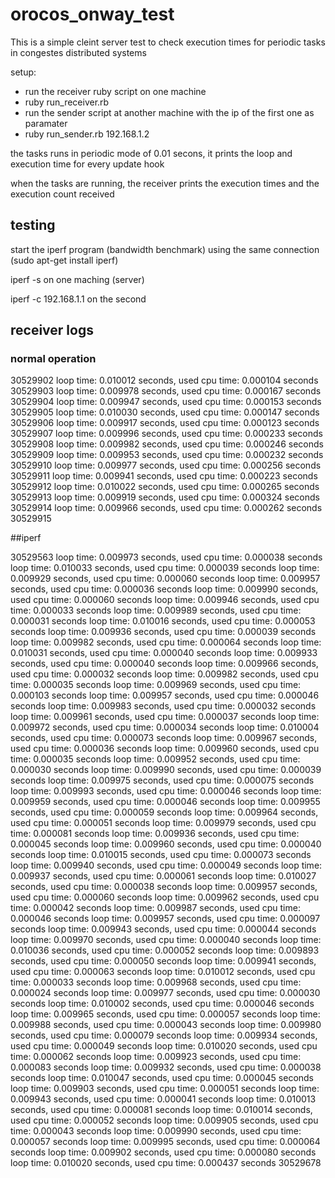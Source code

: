 # orocos_onway_test

This is a simple cleint server test to check execution times for periodic tasks in congestes distributed systems

setup:

* run the receiver ruby script on one machine
 * ruby run_receiver.rb 
* run the sender script at another machine with the ip of the first one as paramater
 * ruby run_sender.rb 192.168.1.2

the tasks runs in periodic mode of 0.01 secons, it prints the loop and execution time for every update hook

when the tasks are running, the receiver prints the execution times and the execution count received

## testing

start the iperf program (bandwidth benchmark) using the same connection (sudo apt-get install iperf)

iperf -s on one maching (server)

iperf -c 192.168.1.1 on the second



## receiver logs

### normal operation
30529902
loop time: 0.010012 seconds, used cpu time: 0.000104 seconds
30529903
loop time: 0.009978 seconds, used cpu time: 0.000167 seconds
30529904
loop time: 0.009947 seconds, used cpu time: 0.000153 seconds
30529905
loop time: 0.010030 seconds, used cpu time: 0.000147 seconds
30529906
loop time: 0.009917 seconds, used cpu time: 0.000123 seconds
30529907
loop time: 0.009996 seconds, used cpu time: 0.000233 seconds
30529908
loop time: 0.009982 seconds, used cpu time: 0.000246 seconds
30529909
loop time: 0.009953 seconds, used cpu time: 0.000232 seconds
30529910
loop time: 0.009977 seconds, used cpu time: 0.000256 seconds
30529911
loop time: 0.009941 seconds, used cpu time: 0.000223 seconds
30529912
loop time: 0.010022 seconds, used cpu time: 0.000265 seconds
30529913
loop time: 0.009919 seconds, used cpu time: 0.000324 seconds
30529914
loop time: 0.009966 seconds, used cpu time: 0.000262 seconds
30529915

##iperf

30529563
loop time: 0.009973 seconds, used cpu time: 0.000038 seconds
loop time: 0.010033 seconds, used cpu time: 0.000039 seconds
loop time: 0.009929 seconds, used cpu time: 0.000060 seconds
loop time: 0.009957 seconds, used cpu time: 0.000036 seconds
loop time: 0.009990 seconds, used cpu time: 0.000060 seconds
loop time: 0.009946 seconds, used cpu time: 0.000033 seconds
loop time: 0.009989 seconds, used cpu time: 0.000031 seconds
loop time: 0.010016 seconds, used cpu time: 0.000053 seconds
loop time: 0.009936 seconds, used cpu time: 0.000039 seconds
loop time: 0.009982 seconds, used cpu time: 0.000064 seconds
loop time: 0.010031 seconds, used cpu time: 0.000040 seconds
loop time: 0.009933 seconds, used cpu time: 0.000040 seconds
loop time: 0.009966 seconds, used cpu time: 0.000032 seconds
loop time: 0.009982 seconds, used cpu time: 0.000035 seconds
loop time: 0.009969 seconds, used cpu time: 0.000103 seconds
loop time: 0.009957 seconds, used cpu time: 0.000046 seconds
loop time: 0.009983 seconds, used cpu time: 0.000032 seconds
loop time: 0.009961 seconds, used cpu time: 0.000037 seconds
loop time: 0.009972 seconds, used cpu time: 0.000034 seconds
loop time: 0.010004 seconds, used cpu time: 0.000073 seconds
loop time: 0.009967 seconds, used cpu time: 0.000036 seconds
loop time: 0.009960 seconds, used cpu time: 0.000035 seconds
loop time: 0.009952 seconds, used cpu time: 0.000030 seconds
loop time: 0.009990 seconds, used cpu time: 0.000039 seconds
loop time: 0.009975 seconds, used cpu time: 0.000075 seconds
loop time: 0.009993 seconds, used cpu time: 0.000046 seconds
loop time: 0.009959 seconds, used cpu time: 0.000046 seconds
loop time: 0.009955 seconds, used cpu time: 0.000059 seconds
loop time: 0.009964 seconds, used cpu time: 0.000051 seconds
loop time: 0.009979 seconds, used cpu time: 0.000081 seconds
loop time: 0.009936 seconds, used cpu time: 0.000045 seconds
loop time: 0.009960 seconds, used cpu time: 0.000040 seconds
loop time: 0.010015 seconds, used cpu time: 0.000073 seconds
loop time: 0.009940 seconds, used cpu time: 0.000049 seconds
loop time: 0.009937 seconds, used cpu time: 0.000061 seconds
loop time: 0.010027 seconds, used cpu time: 0.000038 seconds
loop time: 0.009957 seconds, used cpu time: 0.000060 seconds
loop time: 0.009962 seconds, used cpu time: 0.000042 seconds
loop time: 0.009987 seconds, used cpu time: 0.000046 seconds
loop time: 0.009957 seconds, used cpu time: 0.000097 seconds
loop time: 0.009943 seconds, used cpu time: 0.000044 seconds
loop time: 0.009970 seconds, used cpu time: 0.000040 seconds
loop time: 0.010036 seconds, used cpu time: 0.000052 seconds
loop time: 0.009893 seconds, used cpu time: 0.000050 seconds
loop time: 0.009941 seconds, used cpu time: 0.000063 seconds
loop time: 0.010012 seconds, used cpu time: 0.000033 seconds
loop time: 0.009968 seconds, used cpu time: 0.000024 seconds
loop time: 0.009977 seconds, used cpu time: 0.000030 seconds
loop time: 0.010002 seconds, used cpu time: 0.000046 seconds
loop time: 0.009965 seconds, used cpu time: 0.000057 seconds
loop time: 0.009988 seconds, used cpu time: 0.000043 seconds
loop time: 0.009980 seconds, used cpu time: 0.000079 seconds
loop time: 0.009934 seconds, used cpu time: 0.000049 seconds
loop time: 0.010020 seconds, used cpu time: 0.000062 seconds
loop time: 0.009923 seconds, used cpu time: 0.000083 seconds
loop time: 0.009932 seconds, used cpu time: 0.000038 seconds
loop time: 0.010047 seconds, used cpu time: 0.000045 seconds
loop time: 0.009903 seconds, used cpu time: 0.000051 seconds
loop time: 0.009943 seconds, used cpu time: 0.000041 seconds
loop time: 0.010013 seconds, used cpu time: 0.000081 seconds
loop time: 0.010014 seconds, used cpu time: 0.000052 seconds
loop time: 0.009905 seconds, used cpu time: 0.000043 seconds
loop time: 0.009990 seconds, used cpu time: 0.000057 seconds
loop time: 0.009995 seconds, used cpu time: 0.000064 seconds
loop time: 0.009902 seconds, used cpu time: 0.000080 seconds
loop time: 0.010020 seconds, used cpu time: 0.000437 seconds
30529678



